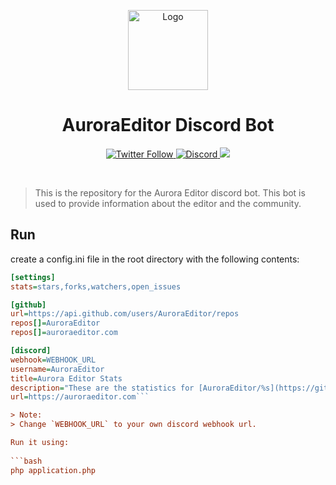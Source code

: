 <p align="center">
  <img alt="Logo" src="https://avatars.githubusercontent.com/u/106490518?s=128&v=4" width="128px;" height="128px;">
</p>

<p align="center">
  <h1 align="center">AuroraEditor Discord Bot</h1>
</p>

<p align="center">
  <a href='https://twitter.com/Aurora_Editor' target='_blank'>
    <img alt="Twitter Follow" src="https://img.shields.io/twitter/follow/Aurora_Editor?color=f6579d&style=for-the-badge">
  </a>
  <a href='https://discord.gg/5aecJ4rq9D' target='_blank'>
    <img alt="Discord" src="https://img.shields.io/discord/997410333348077620?color=f98a6c&style=for-the-badge">
  </a>
  <a href='https://twitter.com/intent/tweet?text=Try%20this%20new%20open-source%20code%20editor,%20Aurora%20Editor&url=https://auroraeditor.com&via=Aurora_Editor&hashtags=AuroraEditor,editor,AEIDE,developers,Aurora,OSS' target='_blank'><img src='https://img.shields.io/twitter/url/http/shields.io.svg?style=social'></a>
</p>

<br />

> This is the repository for the Aurora Editor discord bot. 
> This bot is used to provide information about the editor and the community.

## Run 

create a config.ini file in the root directory with the following contents:

```ini
[settings]
stats=stars,forks,watchers,open_issues

[github]
url=https://api.github.com/users/AuroraEditor/repos
repos[]=AuroraEditor
repos[]=auroraeditor.com

[discord]
webhook=WEBHOOK_URL
username=AuroraEditor
title=Aurora Editor Stats
description="These are the statistics for [AuroraEditor/%s](https://github.com/AuroraEditor/%s),\r\nupdated on %s."
url=https://auroraeditor.com```

> Note:
> Change `WEBHOOK_URL` to your own discord webhook url.

Run it using:
    
```bash
php application.php
```